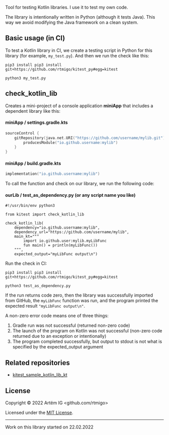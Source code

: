 Tool for testing Kotlin libraries. I use it to test my own code.

The library is intentionally written in Python (although it tests Java). This
way we avoid modifying the Java framework on a clean system.

## Basic usage (in CI)

To test a Kotlin library in CI, we create a testing script in Python for this
library (for example, `my_test.py`). And then we run the check like this:

```commandline
pip3 install pip3 install git+https://github.com/rtmigo/kitest_py#egg=kitest

python3 my_test.py
```

## check_kotlin_lib

Creates a mini-project of a console application **miniApp** that includes a
dependent library like this:

#### miniApp / settings.gradle.kts

```kotlin
sourceControl {
    gitRepository(java.net.URI("https://github.com/username/mylib.git")) {
        producesModule("io.github.username:mylib")
    }
}
```

#### miniApp / build.gradle.kts

```kotlin
implementation("io.github.username:mylib")
```

To call the function and check on our library, we run the following code:

#### ourLib / test_as_dependency.py (or any script name you like)

```python3
#!/usr/bin/env python3 

from kitest import check_kotlin_lib

check_kotlin_lib(
    dependency="io.github.username:mylib",
    dependency_url="https://github.com/username/mylib",
    main_kt="""
        import io.github.user:mylib.myLibFunc
        fun main() = println(myLibFunc())
    """,
    expected_output="myLibFunc output\n")
```

Run the check in CI:

```commandline
pip3 install pip3 install git+https://github.com/rtmigo/kitest_py#egg=kitest

python3 test_as_dependency.py
```

If the run returns code zero, then the library was successfully imported from 
GitHub, the `myLibFunc` function was run, and the program printed the expected result
`"myLibFunc output\n"`.

A non-zero error code means one of three things:

1. Gradle run was not successful (returned non-zero code)
2. The launch of the program on Kotlin was not successful (non-zero code
   returned due to an exception or intentionally)
3. The program completed successfully, but output to stdout is not what is
   specified by the expected_output argument



## Related repositories

* [kitest_sample_kotlin_lib_kt](https://github.com/rtmigo/kitest_sample_kotlin_lib_kt)

## License

Copyright © 2022 Artёm IG <github.com/rtmigo>

Licensed under
the [MIT License](https://github.com/rtmigo/kitest_py/blob/dev/LICENSE).

--------------------------------------------------------------------------------

Work on this library started on 22.02.2022